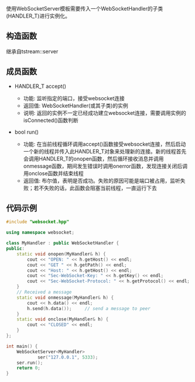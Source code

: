 
使用WebSocketServer模板需要传入一个WebSocketHandler的子类(HANDLER_T)进行实例化。

## 构造函数

继承自tstream::server

## 成员函数

* HANDLER_T accept()
  - 功能: 监听指定的端口，接受websocket连接
  - 返回值: WebSocketHandler(或其子类)的实例
  - 说明: 返回的实例不一定已经成功建立websocket连接，需要调用实例的isConnected()函数判断

* bool run()
  - 功能: 在当前线程循环调用accept()函数接受websocket连接，然后启动一个新的线程并传入此HANDLER_T对象来处理新的连接。新的线程首先会调用HANDLER_T的onopen函数，然后循环接收消息并调用onmessage函数，期间发生错误时调用onerror函数，发现连接关闭后调用onclose函数并结束线程
  - 返回值: 布尔值，表明是否成功。失败的原因可能是端口被占用，监听失败；若不失败的话，此函数会阻塞当前线程，一直运行下去

## 代码示例

```cpp
#include "websocket.hpp"

using namespace websocket;

class MyHandler : public WebSocketHandler {
public:
    static void onopen(MyHandler& h) {
        cout << "OPEN: " << h.getHost() << endl;
        cout << "GET " << h.getPath() << endl;
        cout << "Host: " << h.getHost() << endl;
        cout << "Sec-WebSocket-Key: " << h.getKey() << endl;
        cout << "Sec-WebSocket-Protocol: " << h.getProtocol() << endl;
    }
    // Received a message
    static void onmessage(MyHandler& h) {
        cout << h.data() << endl;
        h.send(h.data());     // send a message to peer
    }
    static void onclose(MyHandler& h) {
        cout << "CLOSED" << endl;
    }
};

int main() {
    WebSocketServer<MyHandler>
            ser("127.0.0.1", 5333);
    ser.run();
    return 0;
}
```

